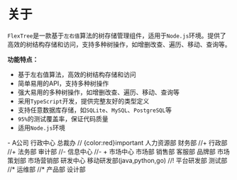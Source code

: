 # 关于

 `FlexTree`是一款基于`左右值`算法的树存储管理组件，适用于`Node.js`环境。提供了高效的树结构存储和访问，支持多种树操作，如增删改查、遍历、移动、查询等。

**功能特点：**

- 基于左右值算法，高效的树结构存储和访问
- 简单易用的API，支持多种树操作
- 强大易用的多种树操作，如增删改查、遍历、移动、查询等
- 采用`TypeScript`开发，提供完整友好的类型定义
- 支持任意数据库存储，如`SQLite`、`MySQL`、`PostgreSQL`等
- `95%`的测试覆盖率，保证代码质量
- 适用`Node.js`环境

<LiteTree>
- A公司
    行政中心
        总裁办              //   {color:red}important
        人力资源部
        财务部              //+
        行政部              //+
        法务部
        审计部              //-
        信息中心            //-
    + 市场中心
        市场部
        销售部
        客服部
        品牌部
        市场策划部
        市场营销部
    研发中心
        移动研发部(java,python,go)    //!
        平台研发部
        测试部              //*
        运维部              //*
        产品部
        设计部
</LiteTree>

